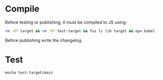 # Compile

Before testing or publishing, it must be compiled to JS using:

```bash
rm -Rf target && rm -Rf test-target && fus lc lib target && npx babel -d target target && fus lc test test-target && npx babel -d test-target test-target
```

Before publishing write the changelog.

# Test

```bash
mocha test-target/main
```
